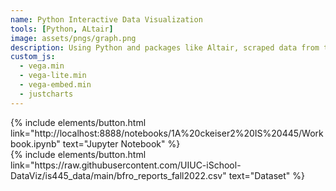 ```yaml
---
name: Python Interactive Data Visualization
tools: [Python, ALtair]
image: assets/pngs/graph.png
description: Using Python and packages like Altair, scraped data from the internet to make an interactive visualization
custom_js:
  - vega.min
  - vega-lite.min
  - vega-embed.min
  - justcharts
---
```




<vegachart schema-url="{{ site.baseurl }}/assets/json/2_hw8.md" style="width: 100%"></vegachart>

<div class="left">
{% include elements/button.html link="http://localhost:8888/notebooks/1A%20ckeiser2%20IS%20445/Workbook.ipynb" text="Jupyter Notebook" %}
</div>

<div class="right">
{% include elements/button.html link="https://raw.githubusercontent.com/UIUC-iSchool-DataViz/is445_data/main/bfro_reports_fall2022.csv" text="Dataset" %}
</div>
